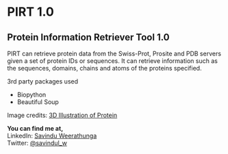 # PIRT 1.0  
## Protein Information Retriever Tool 1.0

PIRT can retrieve protein data from the Swiss-Prot, Prosite and PDB servers given a set of protein IDs or sequences. It can retrieve information such as the sequences, domains, chains and atoms of the proteins specified.

3rd party packages used
- Biopython
- Beautiful Soup

Image credits:
[3D Illustration of Protein](https://3dproteinimaging.com/wp-content/uploads/2020/08/protein-imager-molecular-illustration-1TOX.jpeg)
    
**You can find me at,**  
LinkedIn: [Savindu Weerathunga](https://www.linkedin.com/in/savinduweerathunga/)  
Twitter: [@savindul_w](https://twitter.com/savindul_w)  

